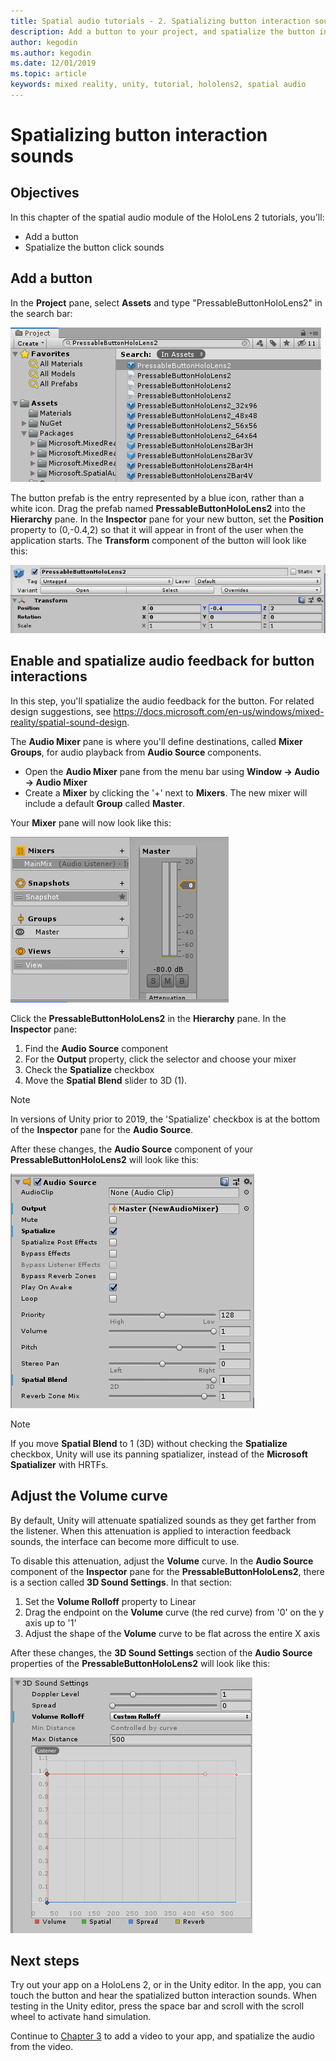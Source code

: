 ```yaml
---
title: Spatial audio tutorials - 2. Spatializing button interaction sounds
description: Add a button to your project, and spatialize the button interaction sounds.
author: kegodin
ms.author: kegodin
ms.date: 12/01/2019
ms.topic: article
keywords: mixed reality, unity, tutorial, hololens2, spatial audio
---
```


# Spatializing button interaction sounds

## Objectives
In this chapter of the spatial audio module of the HoloLens 2 tutorials, you'll:
* Add a button
* Spatialize the button click sounds

## Add a button
In the **Project** pane, select **Assets** and type "PressableButtonHoloLens2" in the search bar:

![Button prefab in Assets](images/spatial-audio/button-prefab-in-assets.png)

The button prefab is the entry represented by a blue icon, rather than a white icon. Drag the prefab named **PressableButtonHoloLens2** into the **Hierarchy** pane. In the **Inspector** pane for your new button, set the **Position** property to (0,-0.4,2) so that it will appear in front of the user when the application starts. The **Transform** component of the button will look like this:

![Button transform](images/spatial-audio/button-transform.png)

## Enable and spatialize audio feedback for button interactions
In this step, you'll spatialize the audio feedback for the button. For related design suggestions, see https://docs.microsoft.com/en-us/windows/mixed-reality/spatial-sound-design. 

The **Audio Mixer** pane is where you'll define destinations, called **Mixer Groups**, for audio playback from **Audio Source** components. 
* Open the **Audio Mixer** pane from the menu bar using **Window -> Audio -> Audio Mixer**
* Create a **Mixer** by clicking the '+' next to **Mixers**. The new mixer will include a default **Group** called **Master**.

Your **Mixer** pane will now look like this:

![Mixer panel with first mixer](images/spatial-audio/mixer-panel-with-first-mixer.png)

Click the **PressableButtonHoloLens2** in the **Hierarchy** pane. In the **Inspector** pane:
1. Find the **Audio Source** component
2. For the **Output** property, click the selector and choose your mixer
3. Check the **Spatialize** checkbox
4. Move the **Spatial Blend** slider to 3D (1).

> [!NOTE]
> In versions of Unity prior to 2019, the 'Spatialize' checkbox is at the bottom of the **Inspector** pane for the **Audio Source**.

After these changes, the **Audio Source** component of your **PressableButtonHoloLens2** will look like this:

![Button audio source](images/spatial-audio/button-audio-source.png)

> [!NOTE]
> If you move **Spatial Blend** to 1 (3D) without checking the **Spatialize** checkbox, Unity will use its panning spatializer, instead of the **Microsoft Spatializer** with HRTFs.

## Adjust the Volume curve
By default, Unity will attenuate spatialized sounds as they get farther from the listener. When this attenuation is applied to interaction feedback sounds, the interface can become more difficult to use.

To disable this attenuation, adjust the **Volume** curve. In the **Audio Source** component of the **Inspector** pane for the **PressableButtonHoloLens2**, there is a section called **3D Sound Settings**. In that section:
1. Set the **Volume Rolloff** property to Linear
2. Drag the endpoint on the **Volume** curve (the red curve) from '0' on the y axis up to '1'
3. Adjust the shape of the **Volume** curve to be flat across the entire X axis

After these changes, the **3D Sound Settings** section of the **Audio Source** properties of the **PressableButtonHoloLens2** will look like this:

![Button 3D sound settings](images/spatial-audio/button-3d-sound-settings.png)

## Next steps

Try out your app on a HoloLens 2, or in the Unity editor. In the app, you can touch the button and hear the spatialized button interaction sounds. When testing in the Unity editor, press the space bar and scroll with the scroll wheel to activate hand simulation.

Continue to [Chapter 3](unity-spatial-audio-ch3.md) to add a video to your app, and spatialize the audio from the video.

